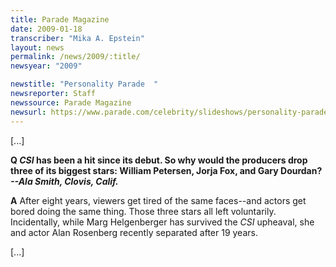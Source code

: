 ```yaml
---
title: Parade Magazine
date: 2009-01-18
transcriber: "Mika A. Epstein"
layout: news
permalink: /news/2009/:title/
newsyear: "2009"

newstitle: "Personality Parade  "
newsreporter: Staff
newssource: Parade Magazine
newsurl: https://www.parade.com/celebrity/slideshows/personality-parade/male-film-legends.html?index=9
---
```


[...]

**Q *CSI* has been a hit since its debut. So why would the producers drop three of its biggest stars: William Petersen, Jorja Fox, and Gary Dourdan?
*--Ala Smith, Clovis, Calif.***

**A** After eight years, viewers get tired of the same faces--and actors get bored doing the same thing. Those three stars all left voluntarily. Incidentally, while Marg Helgenberger has survived the *CSI* upheaval, she and actor Alan Rosenberg recently separated after 19 years.

[...]
